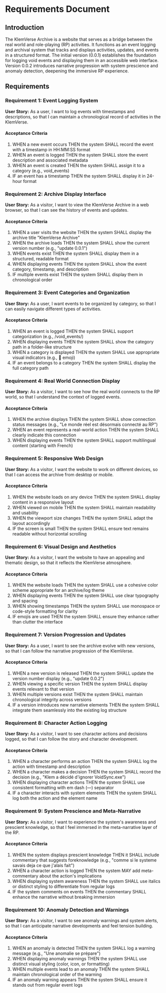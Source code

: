 # Requirements Document

## Introduction

The KlemVerse Archive is a website that serves as a bridge between the real world and role-playing (RP) activities. It functions as an event logging and archival system that tracks and displays activities, updates, and events in a structured format. The initial version (0.0.1) establishes the foundation for logging void events and displaying them in an accessible web interface. Version 0.0.2 introduces narrative progression with system prescience and anomaly detection, deepening the immersive RP experience.

## Requirements

### Requirement 1: Event Logging System

**User Story:** As a user, I want to log events with timestamps and descriptions, so that I can maintain a chronological record of activities in the KlemVerse.

#### Acceptance Criteria

1. WHEN a new event occurs THEN the system SHALL record the event with a timestamp in HH:MM:SS format
2. WHEN an event is logged THEN the system SHALL store the event description and associated metadata
3. WHEN an event is created THEN the system SHALL assign it to a category (e.g., void_events)
4. IF an event has a timestamp THEN the system SHALL display it in 24-hour format

### Requirement 2: Archive Display Interface

**User Story:** As a visitor, I want to view the KlemVerse Archive in a web browser, so that I can see the history of events and updates.

#### Acceptance Criteria

1. WHEN a user visits the website THEN the system SHALL display the archive title "KlemVerse Archive"
2. WHEN the archive loads THEN the system SHALL show the current version number (e.g., "update 0.0.1")
3. WHEN events exist THEN the system SHALL display them in a structured, readable format
4. WHEN displaying events THEN the system SHALL show the event category, timestamp, and description
5. IF multiple events exist THEN the system SHALL display them in chronological order

### Requirement 3: Event Categories and Organization

**User Story:** As a user, I want events to be organized by category, so that I can easily navigate different types of activities.

#### Acceptance Criteria

1. WHEN an event is logged THEN the system SHALL support categorization (e.g., /void_events/)
2. WHEN displaying events THEN the system SHALL show the category path in a folder-like structure
3. WHEN a category is displayed THEN the system SHALL use appropriate visual indicators (e.g., 📂 emoji)
4. IF an event belongs to a category THEN the system SHALL display the full category path

### Requirement 4: Real World Connection Display

**User Story:** As a visitor, I want to see how the real world connects to the RP world, so that I understand the context of logged events.

#### Acceptance Criteria

1. WHEN the archive displays THEN the system SHALL show connection status messages (e.g., "Le monde réel est désormais connecté au RP")
2. WHEN an event represents a real-world action THEN the system SHALL clearly indicate this connection
3. WHEN displaying events THEN the system SHALL support multilingual content (starting with French)

### Requirement 5: Responsive Web Design

**User Story:** As a visitor, I want the website to work on different devices, so that I can access the archive from desktop or mobile.

#### Acceptance Criteria

1. WHEN the website loads on any device THEN the system SHALL display content in a responsive layout
2. WHEN viewed on mobile THEN the system SHALL maintain readability and usability
3. WHEN the viewport size changes THEN the system SHALL adapt the layout accordingly
4. IF the screen is small THEN the system SHALL ensure text remains readable without horizontal scrolling

### Requirement 6: Visual Design and Aesthetics

**User Story:** As a visitor, I want the website to have an appealing and thematic design, so that it reflects the KlemVerse atmosphere.

#### Acceptance Criteria

1. WHEN the website loads THEN the system SHALL use a cohesive color scheme appropriate for an archive/log theme
2. WHEN displaying events THEN the system SHALL use clear typography and spacing
3. WHEN showing timestamps THEN the system SHALL use monospace or code-style formatting for clarity
4. IF emojis are used THEN the system SHALL ensure they enhance rather than clutter the interface

### Requirement 7: Version Progression and Updates

**User Story:** As a user, I want to see the archive evolve with new versions, so that I can follow the narrative progression of the KlemVerse.

#### Acceptance Criteria

1. WHEN a new version is released THEN the system SHALL update the version number display (e.g., "update 0.0.2")
2. WHEN viewing a specific version THEN the system SHALL display events relevant to that version
3. WHEN multiple versions exist THEN the system SHALL maintain chronological integrity across versions
4. IF a version introduces new narrative elements THEN the system SHALL integrate them seamlessly into the existing log structure

### Requirement 8: Character Action Logging

**User Story:** As a visitor, I want to see character actions and decisions logged, so that I can follow the story and character development.

#### Acceptance Criteria

1. WHEN a character performs an action THEN the system SHALL log the action with timestamp and description
2. WHEN a character makes a decision THEN the system SHALL record the decision (e.g., "Klem a décidé d'ignorer VoidSync.exe")
3. WHEN displaying character actions THEN the system SHALL use consistent formatting with em dash (—) separator
4. IF a character interacts with system elements THEN the system SHALL log both the action and the element name

### Requirement 9: System Prescience and Meta-Narrative

**User Story:** As a visitor, I want to experience the system's awareness and prescient knowledge, so that I feel immersed in the meta-narrative layer of the RP.

#### Acceptance Criteria

1. WHEN the system displays prescient knowledge THEN it SHALL include commentary that suggests foreknowledge (e.g., "comme si le systeme savais deja ce que j'alais fait")
2. WHEN a character action is logged THEN the system MAY add meta-commentary about the action's implications
3. WHEN displaying system awareness THEN the system SHALL use italics or distinct styling to differentiate from regular logs
4. IF the system comments on events THEN the commentary SHALL enhance the narrative without breaking immersion

### Requirement 10: Anomaly Detection and Warnings

**User Story:** As a visitor, I want to see anomaly warnings and system alerts, so that I can anticipate narrative developments and feel tension building.

#### Acceptance Criteria

1. WHEN an anomaly is detected THEN the system SHALL log a warning message (e.g., "Une anomalie se prépare")
2. WHEN displaying anomaly warnings THEN the system SHALL use distinct visual styling (color, icon, or formatting)
3. WHEN multiple events lead to an anomaly THEN the system SHALL maintain chronological order of the warning
4. IF an anomaly warning appears THEN the system SHALL ensure it stands out from regular event logs
